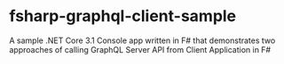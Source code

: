 # fsharp-graphql-client-sample
A sample .NET Core 3.1 Console app written in F# that demonstrates two approaches of calling GraphQL Server API from Client Application in F#
